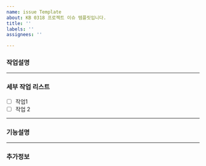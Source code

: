 ```yaml
---
name: issue Template
about: KB 0318 프로젝트 이슈 템플릿입니다.
title: ''
labels: ''
assignees: ''

---
```


### 작업설명

---
### 세부 작업 리스트
- [ ] 작업1
- [ ] 작업 2
---
### 기능설명

---
### 추가정보

